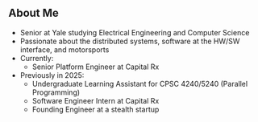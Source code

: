 ## About Me
- Senior at Yale studying Electrical Engineering and Computer Science
- Passionate about the distributed systems, software at the HW/SW interface, and motorsports
- Currently:
  - Senior Platform Engineer at Capital Rx
- Previously in 2025:
  - Undergraduate Learning Assistant for CPSC 4240/5240 (Parallel Programming)
  - Software Engineer Intern at Capital Rx
  - Founding Engineer at a stealth startup
<!-- - Some projects that I've contributed to: [grpc-gateway](https://github.com/grpc-ecosystem/grpc-gateway), [catppuccin tmux](https://github.com/catppuccin/tmux) -->

<!-- I am always open to connect and am looking for an internship for Summer 2025, so feel free to contact to me at bryan.sebaraj@yale.edu. -->


<!-- [![Top Langs](https://github-readme-stats.vercel.app/api/top-langs/?username=sebaraj&layout=compact&theme=dark)](https://github.com/sebaraj/github-readme-stats)  -->

<!-- [![GitHub Streak](https://streak-stats.demolab.com/?user=sebaraj&theme=dark&starting_year=2024&card_height=80)](https://git.io/streak-stats) --> 
